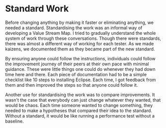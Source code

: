 # Standard Work

Before changing anything by making it faster or eliminating anything, we needed a standard. Standardising the work was an informal way of developing a Value Stream Map. I tried to gradually understand the whole system of work through these conversations. Though there were  standards, there was almost a different way of working for each tester. As we made kaizens, we documented them as they became part of the new standard. 

By ensuring anyone could follow the instructions, individuals could follow the improvement journey of their peers at their own pace with minimal guidance. These were little things one could do whenever they had down time here and there. Each piece of documentation had to be a simple checklist like 10 steps to installing Eclipse. Each time, I got feedback from them and then improved the steps so that anyone could follow it. 

Another use for standardising the work was to compare improvements. It wasn't the case that everybody can just change whatever they wanted, that would be chaos. Each time someone wanted to change something, they needed to make a hypotheses that compared their idea to the  standard. Without a standard, it would be like running a performance test without a baseline. 